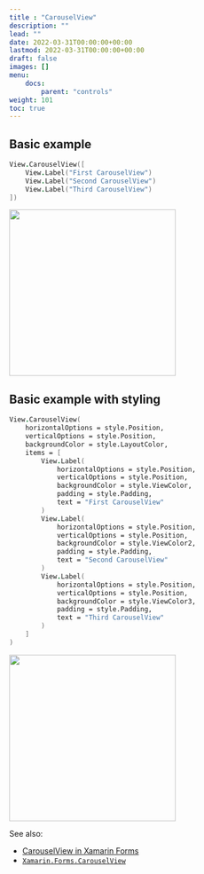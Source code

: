 ```yaml
---
title : "CarouselView"
description: ""
lead: ""
date: 2022-03-31T00:00:00+00:00
lastmod: 2022-03-31T00:00:00+00:00
draft: false
images: []
menu:
    docs:
        parent: "controls"
weight: 101
toc: true
---
```


## Basic example

```fs
View.CarouselView([
    View.Label("First CarouselView")
    View.Label("Second CarouselView")
    View.Label("Third CarouselView")
])
```

<img src="images/view/CarouselView-adr-basic.png" width="300">

## Basic example with styling

```fs
View.CarouselView(
    horizontalOptions = style.Position,
    verticalOptions = style.Position,
    backgroundColor = style.LayoutColor,
    items = [
        View.Label(
            horizontalOptions = style.Position,
            verticalOptions = style.Position,
            backgroundColor = style.ViewColor,
            padding = style.Padding,
            text = "First CarouselView"
        )
        View.Label(
            horizontalOptions = style.Position,
            verticalOptions = style.Position,
            backgroundColor = style.ViewColor2,
            padding = style.Padding,
            text = "Second CarouselView"
        )
        View.Label(
            horizontalOptions = style.Position,
            verticalOptions = style.Position,
            backgroundColor = style.ViewColor3,
            padding = style.Padding,
            text = "Third CarouselView"
        )
    ]
)
```

<img src="images/view/CarouselView-adr-styled.png" width="300">

See also:

* [CarouselView in Xamarin Forms](https://docs.microsoft.com/en-us/xamarin/xamarin-forms/user-interface/CarouselView)
* [`Xamarin.Forms.CarouselView`](https://docs.microsoft.com/en-us/dotnet/api/xamarin.forms.carouselview?view=xamarin-forms)

